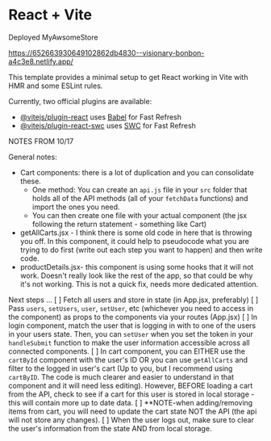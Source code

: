 # React + Vite

Deployed MyAwsomeStore

https://652663930649102862db4830--visionary-bonbon-a4c3e8.netlify.app/


This template provides a minimal setup to get React working in Vite with HMR and some ESLint rules.

Currently, two official plugins are available:

- [@vitejs/plugin-react](https://github.com/vitejs/vite-plugin-react/blob/main/packages/plugin-react/README.md) uses [Babel](https://babeljs.io/) for Fast Refresh
- [@vitejs/plugin-react-swc](https://github.com/vitejs/vite-plugin-react-swc) uses [SWC](https://swc.rs/) for Fast Refresh


NOTES FROM 10/17    

General notes: 
- Cart components: there is a lot of duplication and you can consolidate these.
    - One method: You can create an `api.js` file in your `src` folder that holds all of the API methods (all of your `fetchData` functions) and import the ones you need.
    - You can then create one file with your actual component (the jsx following the return statement - something like Cart)
- getAllCarts.jsx - I think there is some old code in here that is throwing you off. In this component, it could help to pseudocode what you are trying to do first (write out each step you want to happen) and then write code. 
- productDetails.jsx- this component is using some hooks that it will not work. Doesn't really look like the rest of the app, so that could be why it's not working. This is not a quick fix, needs more dedicated attention. 

Next steps ... 
[ ] Fetch all users and store in state (in App.jsx, preferably)
[ ] Pass `users`, `setUsers`, `user`, `setUser`, etc (whichever you need to access in the component) as props to the components via your routes (App.jsx)
[ ] In login component, match the user that is logging in with to one of the users in your users state. Then, you can `setUser` when you set the token in your `handleSubmit` function to make the user information accessible across all connected components.
[ ] In cart component, you can EITHER use the `cartById` component with the user's ID OR you can use `getAllCarts` and filter to the logged in user's cart (Up to you, but I recommend using `cartByID`. The code is much clearer and easier to understand in that component and it will need less editing). However, BEFORE loading a cart from the API, check to see if a cart for this user is stored in local storage - this will contain more up to date data. 
    [ ] **NOTE-when adding/removing items from cart, you will need to update the cart state NOT the API (the api will not store any changes). 
[ ] When the user logs out, make sure to clear the user's information from the state AND from local storage.


